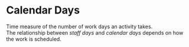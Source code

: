 # Calendar Days


Time measure of the number of work days an activity takes.\
The relationship between *staff days* and *calendar days* depends on how
the work is scheduled.

